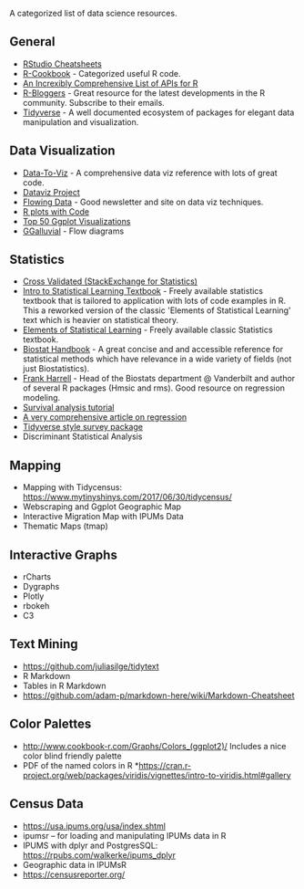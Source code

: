 A categorized list of data science resources.


## General
* [RStudio Cheatsheets](https://www.rstudio.com/resources/cheatsheets/) 
* [R-Cookbook](http://www.cookbook-r.com) - Categorized useful R code. 
* [An Increxibly Comprehensive List of APIs for R](https://github.com/ropensci/opendata/blob/master/README.md)
* [R-Bloggers](https://www.r-bloggers.com) - Great resource for the latest developments in the R community. Subscribe to their emails.
* [Tidyverse](https://www.tidyverse.org/index.html) - A well documented ecosystem of packages for elegant data manipulation and visualization. 

## Data Visualization
* [Data-To-Viz](https://www.data-to-viz.com) - A comprehensive data viz reference with lots of great code.
* [Dataviz Project](http://datavizproject.com/)
* [Flowing Data](http://flowingdata.com/) - Good newsletter and site on data viz techniques.
* [R plots with Code](https://www.r-graph-gallery.com/)
* [Top 50 Ggplot Visualizations](http://r-statistics.co/Top50-Ggplot2-Visualizations-MasterList-R-Code.html)
* [GGalluvial](https://github.com/corybrunson/ggalluvial) - Flow diagrams

## Statistics
* [Cross Validated (StackExchange for Statistics)](https://stats.stackexchange.com/)
* [Intro to Statistical Learning Textbook](http://www-bcf.usc.edu/~gareth/ISL/) - Freely available statistics textbook that is tailored to application with lots of code examples in R. This a reworked version of the classic 'Elements of Statistical Learning' text which is heavier on statistical theory.
* [Elements of Statistical Learning](https://web.stanford.edu/~hastie/ElemStatLearn/) - Freely available classic Statistics textbook.
* [Biostat Handbook](http://www.biostathandbook.com/) - A great concise and and accessible reference for statistical methods which have relevance in a wide variety of fields (not just Biostatistics).
* [Frank Harrell](http://www.fharrell.com/) - Head of the Biostats department @ Vanderbilt and author of several R packages (Hmsic and rms). Good resource on regression modeling.
* [Survival analysis tutorial](http://rpubs.com/sinhrks/plot_surv)
* [A very comprehensive article on regression](https://www.r-bloggers.com/15-types-of-regression-you-should-know/)
* [Tidyverse style survey package](https://cran.r-project.org/web/packages/srvyr/vignettes/srvyr-vs-survey.html)
* Discriminant Statistical Analysis 

## Mapping
* Mapping with Tidycensus: https://www.mytinyshinys.com/2017/06/30/tidycensus/ 
* Webscraping and Ggplot Geographic Map
* Interactive Migration Map with IPUMs Data
* Thematic Maps (tmap)

## Interactive Graphs
* rCharts
* Dygraphs 
* Plotly 
* rbokeh
* C3

## Text Mining
* https://github.com/juliasilge/tidytext 
* R Markdown
* Tables in R Markdown
* https://github.com/adam-p/markdown-here/wiki/Markdown-Cheatsheet 

## Color Palettes
* http://www.cookbook-r.com/Graphs/Colors_(ggplot2)/ Includes a nice color blind friendly palette 
* PDF of the named colors in R
*https://cran.r-project.org/web/packages/viridis/vignettes/intro-to-viridis.html#gallery 

## Census Data
* https://usa.ipums.org/usa/index.shtml 
* ipumsr – for loading and manipulating IPUMs data in R
* IPUMS with dplyr and PostgresSQL: https://rpubs.com/walkerke/ipums_dplyr 
* Geographic data in IPUMsR
* https://censusreporter.org/
